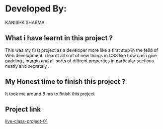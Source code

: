 # Developed By:

KANISHK SHARMA



## What i have learnt in this project ?

This was my first project as a developer more like a first step in the feild of Web development, i learnt all sort of new things in CSS like how can i give padding , margin and all sorts of diffrent properties in particular sections neatly and seprately .

## My Honest time to finish this project ?

It took me around 8 hrs to finish this project

## Project link

[live-class-project-01](https://kaleidoscopic-sherbet-e393e7.netlify.app/)